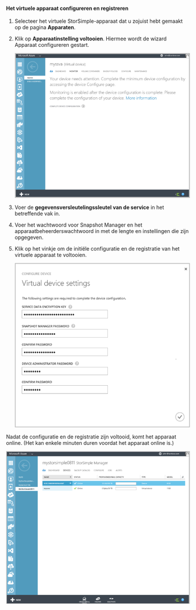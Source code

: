 <!---author: alkohli, last updated: 11/05/2015 --->

#### Het virtuele apparaat configureren en registreren

1. Selecteer het virtuele StorSimple-apparaat dat u zojuist hebt gemaakt op de pagina **Apparaten**. 

2. Klik op **Apparaatinstelling voltooien**. Hiermee wordt de wizard Apparaat configureren gestart.

    ![Instelling van StorSimple-apparaat voltooien op de pagina Apparaten](./media/storsimple-configure-register-virtual-device/StorSimple_CompleteDeviceSetupSVA1M.png)

3. Voer de **gegevensversleutelingssleutel van de service** in het betreffende vak in.

4. Voer het wachtwoord voor Snapshot Manager en het apparaatbeheerderswachtwoord in met de lengte en instellingen die zijn opgegeven.

5. Klik op het vinkje om de initiële configuratie en de registratie van het virtuele apparaat te voltooien. 

    ![Instellingen voor virtueel StorSimple-apparaat](./media/storsimple-configure-register-virtual-device/StorSimple_VirtualDeviceSettings1.png)

Nadat de configuratie en de registratie zijn voltooid, komt het apparaat online. (Het kan enkele minuten duren voordat het apparaat online is.)

![Onlinefase voor het virtuele StorSimple-apparaat](./media/storsimple-configure-register-virtual-device/StorSimple_VirtualDeviceOnline1M.png)


<!--HONumber=Jun16_HO2-->


